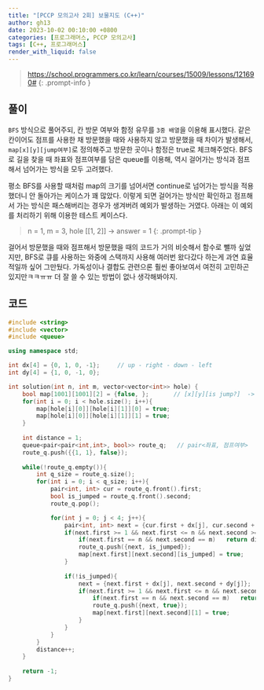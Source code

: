 ```yaml
---
title: "[PCCP 모의고사 2회] 보물지도 (C++)"
author: gh13
date: 2023-10-02 00:10:00 +0800
categories: [프로그래머스, PCCP 모의고사]
tags: [C++, 프로그래머스]
render_with_liquid: false
---
```


> <https://school.programmers.co.kr/learn/courses/15009/lessons/121690#>
{: .prompt-info }

## 풀이

`BFS` 방식으로 풀어주되, 칸 방문 여부와 함정 유무를 `3중 배열`을 이용해 표시했다. 같은 칸이어도 점프를 사용한 채 방문했을 때와 사용하지 않고 방문했을 때 차이가 발생해서, `map[x][y][jump여부]`로 정의해주고 방문한 곳이나 함정은 true로 체크해주었다. BFS로 길을 찾을 때 좌표와 점프여부를 담은 queue를 이용해, 역시 걸어가는 방식과 점프해서 넘어가는 방식을 모두 고려했다.  

평소 BFS를 사용할 때처럼 map의 크기를 넘어서면 continue로 넘어가는 방식을 적용했더니 안 돌아가는 케이스가 꽤 많았다. 이렇게 되면 걸어가는 방식만 확인하고 점프해서 가는 방식은 패스해버리는 경우가 생겨버려 예외가 발생하는 거였다. 아래는 이 예외를 처리하기 위해 이용한 테스트 케이스다.  

> n = 1, m = 3, hole [[1, 2]]   ->   answer = 1
{: .prompt-tip }

걸어서 방문했을 때와 점프해서 방문했을 때의 코드가 거의 비슷해서 함수로 뺄까 싶었지만, BFS로 큐를 사용하는 와중에 스택까지 사용해 여러번 왔다갔다 하는게 과연 효율적일까 싶어 그만뒀다. 가독성이나 결합도 관련으론 훨씬 좋아보여서 여전히 고민하곤 있지만ㅋㅋㅠㅠ  더 잘 쓸 수 있는 방법이 없나 생각해봐야지.  

## 코드

```cpp
#include <string>
#include <vector>
#include <queue>

using namespace std;

int dx[4] = {0, 1, 0, -1};     // up - right - down - left
int dy[4] = {1, 0, -1, 0};

int solution(int n, int m, vector<vector<int>> hole) {
    bool map[1001][1001][2] = {false, };       // [x][y][is jump?]  -> true: visited and hole
    for(int i = 0; i < hole.size(); i++){
        map[hole[i][0]][hole[i][1]][0] = true;
        map[hole[i][0]][hole[i][1]][1] = true;
    }
    
    int distance = 1;
    queue<pair<pair<int,int>, bool>> route_q;   // pair<좌표, 점프여부>
    route_q.push({{1, 1}, false});
    
    while(!route_q.empty()){
        int q_size = route_q.size();
        for(int i = 0; i < q_size; i++){
            pair<int, int> cur = route_q.front().first;
            bool is_jumped = route_q.front().second;
            route_q.pop();

            for(int j = 0; j < 4; j++){
                pair<int, int> next = {cur.first + dx[j], cur.second + dy[j]};
                if(next.first >= 1 && next.first <= n && next.second >= 1 && next.second <= m && !map[next.first][next.second][is_jumped]){
                    if(next.first == n && next.second == m)   return distance;
                    route_q.push({next, is_jumped});
                    map[next.first][next.second][is_jumped] = true;
                }
                
                if(!is_jumped){
                    next = {next.first + dx[j], next.second + dy[j]};
                    if(next.first >= 1 && next.first <= n && next.second >= 1 && next.second <= m && !map[next.first][next.second][1]){
                        if(next.first == n && next.second == m)   return distance;
                        route_q.push({next, true});
                        map[next.first][next.second][1] = true;
                    }
                }
            }
        }
        distance++;
    }
    
    return -1;
}
```
